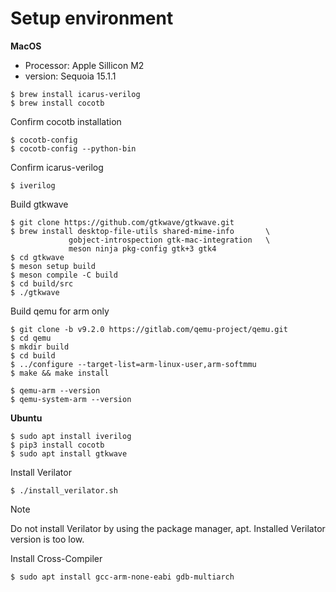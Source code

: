 # Setup environment

__MacOS__
- Processor: Apple Sillicon M2
- version: Sequoia 15.1.1

```shell
$ brew install icarus-verilog
$ brew install cocotb
```

Confirm cocotb installation
```shell
$ cocotb-config
$ cocotb-config --python-bin
```

Confirm icarus-verilog
```shell
$ iverilog
```

Build gtkwave
```shell
$ git clone https://github.com/gtkwave/gtkwave.git
$ brew install desktop-file-utils shared-mime-info       \
             gobject-introspection gtk-mac-integration   \
             meson ninja pkg-config gtk+3 gtk4
$ cd gtkwave
$ meson setup build
$ meson compile -C build
$ cd build/src
$ ./gtkwave
```

Build qemu for arm only
```shell
$ git clone -b v9.2.0 https://gitlab.com/qemu-project/qemu.git
$ cd qemu
$ mkdir build
$ cd build
$ ../configure --target-list=arm-linux-user,arm-softmmu
$ make && make install
```
```shell
$ qemu-arm --version
$ qemu-system-arm --version
```

__Ubuntu__
```shell
$ sudo apt install iverilog
$ pip3 install cocotb
$ sudo apt install gtkwave
```

Install Verilator
```shell
$ ./install_verilator.sh
```
> [!NOTE]
> Do not install Verilator by using the package manager, apt.
> Installed Verilator version is too low.

Install Cross-Compiler
```shell
$ sudo apt install gcc-arm-none-eabi gdb-multiarch
```
